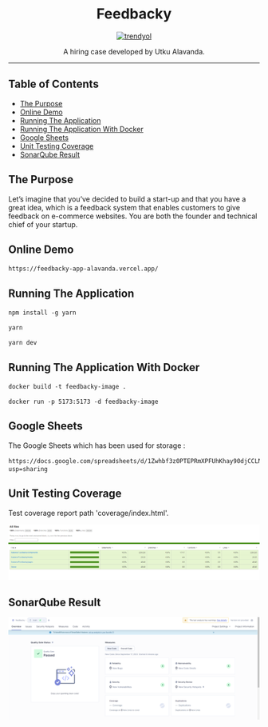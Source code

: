<div align="center">
<h1>Feedbacky</h1>

<a href="https://www.trendyol.com">
  <img
    height="150"
    width="300"
    alt="trendyol"
    src="https://play-lh.googleusercontent.com/T4ZGl4MTMAso2lkzjiT8G_g78OGjJg6TOKfis0VpRDJALP4RgzJWTSpwv8dy09SyI8s"
  />
</a>

<p>A hiring case developed by Utku Alavanda.</p>
</div>

<hr />

## Table of Contents

<!-- START doctoc generated TOC please keep comment here to allow auto update -->
<!-- DON'T EDIT THIS SECTION, INSTEAD RE-RUN doctoc TO UPDATE -->

- [The Purpose](#the-purpose)
- [Online Demo](#online-demo)
- [Running The Application](#running-the-application)
- [Running The Application With Docker](#running-the-application-with-docker)
- [Google Sheets](#google-sheets)
- [Unit Testing Coverage](#unit-testing-coverage)
- [SonarQube Result](#sonarqube-result)

<!-- END doctoc generated TOC please keep comment here to allow auto update -->

## The Purpose

Let’s imagine that you’ve decided to build a start-up and that you have a great idea, which is a feedback system that enables customers to give feedback on e-commerce websites. You are both the founder and technical chief of your startup.

## Online Demo

```
https://feedbacky-app-alavanda.vercel.app/
```

## Running The Application

```
npm install -g yarn
```
```
yarn
```
```
yarn dev
```
## Running The Application With Docker

```
docker build -t feedbacky-image .
```
```
docker run -p 5173:5173 -d feedbacky-image
```

## Google Sheets

The Google Sheets which has been used for storage :

```
https://docs.google.com/spreadsheets/d/1Zwhbf3z0PTEPRmXPFUhKhay90djCCLNfs9oX56whkWk/edit?usp=sharing
```

## Unit Testing Coverage

Test coverage report path 'coverage/index.html'.

![](public/coverage.PNG)

## SonarQube Result

![](public/sonarqube.PNG)

